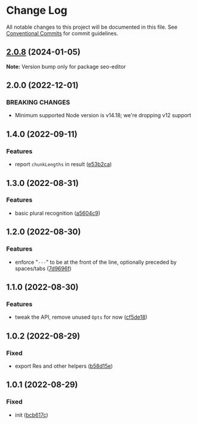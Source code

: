 # Change Log

All notable changes to this project will be documented in this file.
See [Conventional Commits](https://conventionalcommits.org) for commit guidelines.

## [2.0.8](https://github.com/codsen/codsen/compare/seo-editor@2.0.7...seo-editor@2.0.8) (2024-01-05)

**Note:** Version bump only for package seo-editor

## 2.0.0 (2022-12-01)

### BREAKING CHANGES

- Minimum supported Node version is v14.18; we're dropping v12 support

## 1.4.0 (2022-09-11)

### Features

- report `chunkLengths` in result ([e53b2ca](https://github.com/codsen/codsen/commit/e53b2ca3180ffc9818fcdfe7bec4087573f3c381))

## 1.3.0 (2022-08-31)

### Features

- basic plural recognition ([a5604c9](https://github.com/codsen/codsen/commit/a5604c9956f022f98c64b12332c4a2f084223fa0))

## 1.2.0 (2022-08-30)

### Features

- enforce "`---`" to be at the front of the line, optionally preceded by spaces/tabs ([7d9696f](https://github.com/codsen/codsen/commit/7d9696f75880f217f0e9960f18509fb59412123c))

## 1.1.0 (2022-08-30)

### Features

- tweak the API, remove unused `Opts` for now ([cf5de18](https://github.com/codsen/codsen/commit/cf5de18982e09c98085cebc264567e6c7e06cbb9))

## 1.0.2 (2022-08-29)

### Fixed

- export Res and other helpers ([b58d15e](https://github.com/codsen/codsen/commit/b58d15e0355fc16a3b7dbba94d292941e2219910))

## 1.0.1 (2022-08-29)

### Fixed

- init ([bcb617c](https://github.com/codsen/codsen/commit/bcb617c313a4a00e8dfadb8b8297dd5905c22e72))
